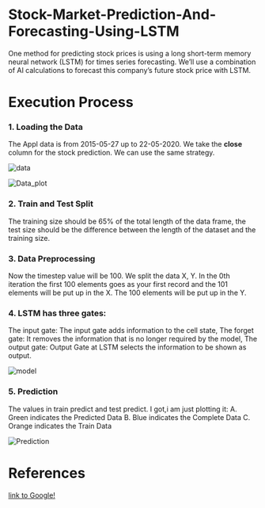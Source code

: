 # Stock-Market-Prediction-And-Forecasting-Using-LSTM
One method for predicting stock prices is using a long short-term memory neural network (LSTM) for times series forecasting.
We’ll use a combination of AI calculations to forecast this company’s future stock price with LSTM.

# Execution Process
### 1. Loading the Data
The Appl data is from 2015-05-27 up to 22-05-2020. We take the **close** column for the stock prediction. We can use the same strategy.

![data](https://user-images.githubusercontent.com/59818604/132550808-de828f36-f1f5-4143-8990-26aa8b55e0a0.png)

![Data_plot](https://user-images.githubusercontent.com/59818604/132552038-7d479ef9-4fd9-49af-9100-15c4ebc59cce.png)

### 2. Train and Test Split
The training size should be 65% of the total length of the data frame, the test size should be the difference between the length of the dataset and the training size.
### 3. Data Preprocessing
Now the timestep value will be 100. We split the data X, Y. In the 0th iteration the first 100 elements goes as your first record and the 101 elements will be put up in the X. The 100 elements will be put up in the Y.
### 4. LSTM has three gates:
The input gate: The input gate adds information to the cell state,
The forget gate: It removes the information that is no longer required by the model,
The output gate: Output Gate at LSTM selects the information to be shown as output.

![model](https://user-images.githubusercontent.com/59818604/132559522-8eb5ab89-32fe-4214-933c-f420855fc22c.png)

### 5. Prediction
The values in train predict and test predict. I got,i am just plotting it:
A. Green indicates the Predicted Data
B. Blue indicates the Complete Data
C. Orange indicates the Train Data

![Prediction](https://user-images.githubusercontent.com/59818604/132559563-c0747f26-7bec-497f-a2ea-83e7c8c93ef9.png)

# References
[link to Google!](https://github.com/mwitiderrick/stockprice)


